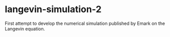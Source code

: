 # langevin-simulation-2

First attempt to develop the numerical simulation published by Emark on the Langevin equation. 
